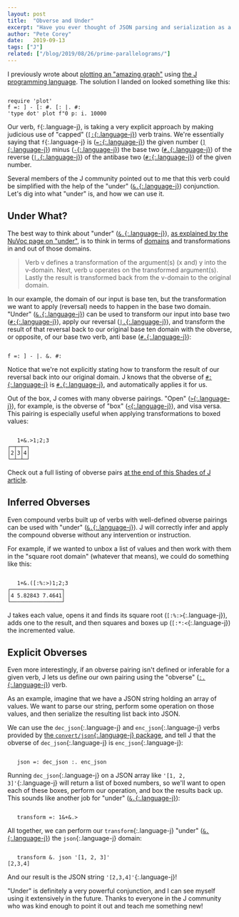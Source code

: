 ```yaml
---
layout: post
title:  "Obverse and Under"
excerpt: "Have you ever thought of JSON parsing and serialization as a domain transformation? If not, expand your brain a bit with this overview of J's concept of \"obverse\" verbs and the \"under\" conjunction."
author: "Pete Corey"
date:   2019-09-13
tags: ["J"]
related: ["/blog/2019/08/26/prime-parallelograms/"]
---
```


I previously wrote about [plotting an "amazing graph"](/blog/2019/08/26/prime-parallelograms/) using [the J programming language](https://www.jsoftware.com/). The solution I landed on looked something like this:

<pre class='language-j'><code class='language-j'>
require 'plot'
f =: ] - [: #. [: |. #:
'type dot' plot f"0 p: i. 10000
</code></pre>

Our verb, `f`{:.language-j}, is taking a very explicit approach by making judicious use of "capped" ([`[:`{:.language-j}](https://www.jsoftware.com/help/dictionary/d502.htm)) verb trains. We're essentially saying that `f`{:.language-j} is ([`=:`{:.language-j}](https://www.jsoftware.com/help/dictionary/d001.htm)) the given number ([`]`{:.language-j}](https://www.jsoftware.com/help/dictionary/d500.htm)) minus ([`-`{:.language-j}](https://www.jsoftware.com/help/dictionary/d120.htm)) the base two ([`#.`{:.language-j}](https://www.jsoftware.com/help/dictionary/d401.htm)) of the reverse ([`|.`{:.language-j}](https://www.jsoftware.com/help/dictionary/d231.htm)) of the antibase two ([`#:`{:.language-j}](https://www.jsoftware.com/help/dictionary/d402.htm)) of the given number.

Several members of the J community pointed out to me that this verb could be simplified with the help of the "under" ([`&.`{:.language-j}](https://www.jsoftware.com/help/dictionary/d631.htm)) conjunction. Let's dig into what "under" is, and how we can use it.

## Under What?

The best way to think about "under" ([`&.`{:.language-j}](https://www.jsoftware.com/help/dictionary/d631.htm)), [as explained by the NuVoc page on "under"](https://code.jsoftware.com/wiki/Vocabulary/ampdot), is to think in terms of [domains](https://en.wikipedia.org/wiki/Domain_of_a_function) and transformations in and out of those domains.

> Verb v defines a transformation of the argument(s) (x and) y into the v-domain.
> Next, verb u operates on the transformed argument(s).
> Lastly the result is transformed back from the v-domain to the original domain.

In our example, the domain of our input is base ten, but the transformation we want to apply (reversal) needs to happen in the base two domain. "Under" ([`&.`{:.language-j}](https://www.jsoftware.com/help/dictionary/d631.htm)) can be used to transform our input into base two ([`#:`{:.language-j}](https://www.jsoftware.com/help/dictionary/d402.htm)), apply our reversal ([`|.`{:.language-j}](https://www.jsoftware.com/help/dictionary/d231.htm)), and transform the result of that reversal back to our original base ten domain with the obverse, or opposite, of our base two verb, anti base ([`#.`{:.language-j}](https://www.jsoftware.com/help/dictionary/d401.htm)):

<pre class='language-j'><code class='language-j'>
f =: ] - |. &. #:
</code></pre>

Notice that we're not explicitly stating how to transform the result of our reversal back into our original domain. J knows that the obverse of [`#:`{:.language-j}](https://www.jsoftware.com/help/dictionary/d402.htm) is [`#.`{:.language-j}](https://www.jsoftware.com/help/dictionary/d401.htm), and automatically applies it for us.

Out of the box, J comes with many obverse pairings. "Open" ([`>`{:.language-j}](https://www.jsoftware.com/help/dictionary/d020.htm)), for example, is the obverse of "box" ([`<`{:.language-j}](https://www.jsoftware.com/help/dictionary/d010.htm)), and visa versa. This pairing is especially useful when applying transformations to boxed values:

<pre class='language-j'><code class='language-j'>
   1+&.>1;2;3
┌─┬─┬─┐
│2│3│4│
└─┴─┴─┘
</code></pre>

Check out a full listing of obverse pairs [at the end of this Shades of J article](https://code.jsoftware.com/wiki/Fifty_Shades_of_J/Chapter_12#Obverse_to_Adverse).

## Inferred Obverses

Even compound verbs built up of verbs with well-defined obverse pairings can be used with "under" ([`&.`{:.language-j}](https://www.jsoftware.com/help/dictionary/d631.htm)). J will correctly infer and apply the compound obverse without any intervention or instruction.

For example, if we wanted to unbox a list of values and then work with them in the "square root domain" (whatever that means), we could do something like this:

<pre class='language-j'><code class='language-j'>
   1+&.([:%:>)1;2;3
┌────────────────┐
│4 5.82843 7.4641│
└────────────────┘
</code></pre>

J takes each value, opens it and finds its square root (`[:%:>`{:.language-j}), adds one to the result, and then squares and boxes up (`[:*:<`{:.language-j}) the incremented value.

## Explicit Obverses

Even more interestingly, if an obverse pairing isn't defined or inferable for a given verb, J lets us define our own pairing using the "obverse" ([`:.`{:.language-j}](https://www.jsoftware.com/help/dictionary/d311.htm)) verb.

As an example, imagine that we have a JSON string holding an array of values. We want to parse our string, perform some operation on those values, and then serialize the resulting list back into JSON.

We can use the `dec_json`{:.language-j} and `enc_json`{:.language-j} verbs provided by [the `convert/json`{:.language-j} package](https://github.com/jsoftware/convert_json), and tell J that the obverse of `dec_json`{:.language-j} is `enc_json`{:.language-j}:

<pre class='language-j'><code class='language-j'>
   json =: dec_json :. enc_json
</code></pre>

Running `dec_json`{:.language-j} on a JSON array like `'[1, 2, 3]'`{:.language-j} will return a list of boxed numbers, so we'll want to open each of these boxes, perform our operation, and box the results back up. This sounds like another job for "under" ([`&.`{:.language-j}](https://www.jsoftware.com/help/dictionary/d631.htm)):

<pre class='language-j'><code class='language-j'>
   transform =: 1&+&.>
</code></pre>

All together, we can perform our `transform`{:.language-j} "under" ([`&.`{:.language-j}](https://www.jsoftware.com/help/dictionary/d631.htm)) the `json`{:.language-j} domain:

<pre class='language-j'><code class='language-j'>
   transform &. json '[1, 2, 3]'
[2,3,4]
</code></pre>

And our result is the JSON string `'[2,3,4]'`{:.language-j}!

"Under" is definitely a very powerful conjunction, and I can see myself using it extensively in the future. Thanks to everyone in the J community who was kind enough to point it out and teach me something new!
